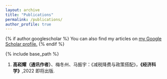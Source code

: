 ```yaml
---
layout: archive
title: "Publications"
permalink: /publications/
author_profile: true
---
```


{% if author.googlescholar %}
  You can also find my articles on <u><a href="{{author.googlescholar}}">my Google Scholar profile</a>.</u>
{% endif %}

{% include base_path %}

<!---
{% for post in site.publications reversed %}
  {% include archive-single.html %}
{% endfor %}
--->
<ol>
  
  <li> <b>高崧耀（通讯作者）</b>、梅冬州、马振宇：《减税降费与政策搭配》，<b>《经济科学》</b>,2022 即将出版.  </li>
